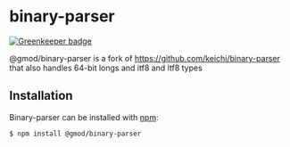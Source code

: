 # binary-parser

[![Greenkeeper badge](https://badges.greenkeeper.io/GMOD/binary-parser.svg)](https://greenkeeper.io/)

@gmod/binary-parser is a fork of https://github.com/keichi/binary-parser that also handles 64-bit longs and itf8 and ltf8 types

## Installation
Binary-parser can be installed with [npm](https://npmjs.org/):

```shell
$ npm install @gmod/binary-parser
```


